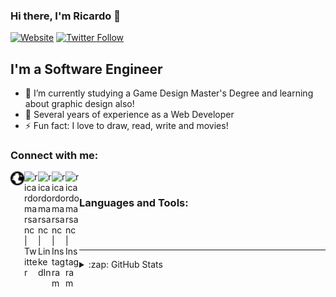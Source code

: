### Hi there, I'm Ricardo 👋

[![Website](https://img.shields.io/website?label=codeSTACKr.com&style=for-the-badge&url=https%3A%2F%2Fcodestackr.com)](https://ricardomarsanc.github.io)
[![Twitter Follow](https://img.shields.io/twitter/follow/msRicar12?color=1DA1F2&logo=twitter&style=for-the-badge)](https://twitter.com/intent/follow?original_referer=https%3A%2F%2Fgithub.com%2FmsRicar12&screen_name=msRicar12)

## I'm a Software Engineer

- 🌱 I’m currently studying a Game Design Master's Degree and learning about graphic design also!
- 👯 Several years of experience as a Web Developer
- ⚡ Fun fact: I love to draw, read, write and movies!

### Connect with me:

[<img align="left" alt="ricardomarsanc" width="22px" src="https://raw.githubusercontent.com/iconic/open-iconic/master/svg/globe.svg" />][website]
[<img align="left" alt="ricardomarsanc | Twitter" width="22px" src="https://cdn.jsdelivr.net/npm/simple-icons@v3/icons/twitter.svg" />][twitter]
[<img align="left" alt="ricardomarsanc | LinkedIn" width="22px" src="https://cdn.jsdelivr.net/npm/simple-icons@v3/icons/linkedin.svg" />][linkedin]
[<img align="left" alt="ricardomarsanc | Instagram" width="22px" src="https://cdn.jsdelivr.net/npm/simple-icons@v3/icons/instagram.svg" />][instagram]
[<img align="left" alt="ricardomarsanc | Instagram" width="22px" src="https://cdn.jsdelivr.net/npm/simple-icons@v3/icons/blogger.svg" />][blog]

<br />

### Languages and Tools:

<br />
<br />

---

<details>
  <summary>:zap: GitHub Stats</summary>

  [![Top Langs](https://github-readme-stats.vercel.app/api/top-langs/?username=ricardomarsanc)](https://github.com/anuraghazra/github-readme-stats)

</details>

[website]: https://ricardomarsanc.github.io
[twitter]: https://twitter.com/msRicar12
[instagram]: https://instagram.com/ricardoms_97
[linkedin]: https://linkedin.com/in/ricardo-martin-sanchez
[blog]: https://forseragames.wordpress.com/